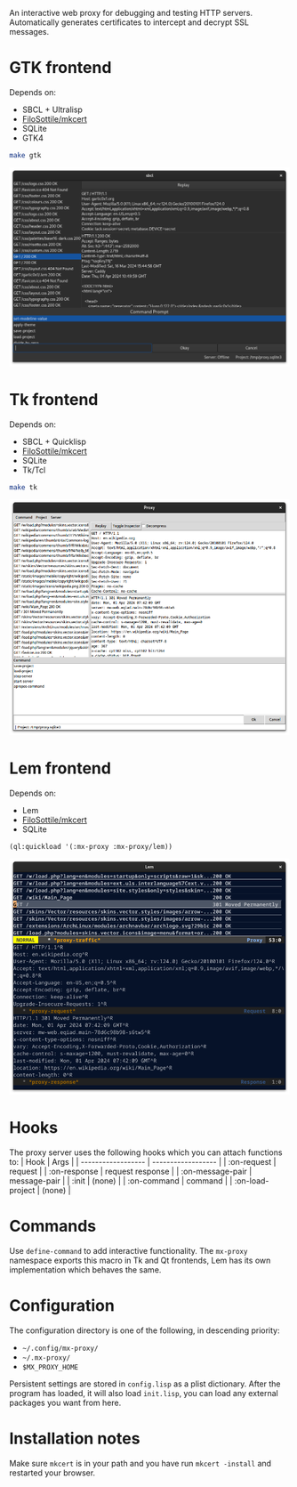 An interactive web proxy for debugging and testing HTTP servers.
Automatically generates certificates to intercept and decrypt SSL messages.

# GTK frontend

Depends on:
- SBCL + Ultralisp
- [FiloSottile/mkcert](https://github.com/FiloSottile/mkcert)
- SQLite
- GTK4

```bash
make gtk
```

![GTK](screenshots/gtk-frontend.png)　

# Tk frontend

Depends on:
- SBCL + Quicklisp
- [FiloSottile/mkcert](https://github.com/FiloSottile/mkcert)
- SQLite
- Tk/Tcl

```bash
make tk
```

![Tk](screenshots/tk-frontend.png)　

# Lem frontend

Depends on:
- Lem
- [FiloSottile/mkcert](https://github.com/FiloSottile/mkcert)
- SQLite

```lisp
(ql:quickload '(:mx-proxy :mx-proxy/lem))
```

![Lem](screenshots/lem-frontend.png)　

# Hooks

The proxy server uses the following hooks which you can attach functions to:
| Hook               | Args               |
| ------------------ | ------------------ |
| :on-request        | request            |
| :on-response       | request response   |
| :on-message-pair   | message-pair       |
| :init              | (none)             |
| :on-command        | command            |
| :on-load-project   | (none)             |

# Commands

Use `define-command` to add interactive functionality. The `mx-proxy` namespace
exports this macro in Tk and Qt frontends, Lem has its own implementation which
behaves the same.

# Configuration

The configuration directory is one of the following, in descending priority:
- `~/.config/mx-proxy/`
- `~/.mx-proxy/`
- `$MX_PROXY_HOME`

Persistent settings are stored in `config.lisp` as a plist dictionary.
After the program has loaded, it will also load `init.lisp`, you can load
any external packages you want from here.

# Installation notes

Make sure `mkcert` is in your path and you have run `mkcert -install` and restarted your browser.
